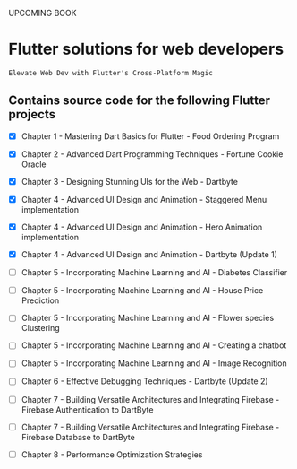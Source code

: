 UPCOMING BOOK
# Flutter solutions for web developers
`Elevate Web Dev with Flutter's Cross-Platform Magic`

## Contains source code for the following Flutter projects
- [x] Chapter 1 - Mastering Dart Basics for Flutter - Food Ordering Program
- [x] Chapter 2 - Advanced Dart Programming Techniques - Fortune Cookie Oracle
- [x] Chapter 3 - Designing Stunning UIs for the Web - Dartbyte
- [x] Chapter 4 - Advanced UI Design and Animation  - Staggered Menu implementation
- [x] Chapter 4 - Advanced UI Design and Animation  - Hero Animation implementation
- [x] Chapter 4 - Advanced UI Design and Animation  - Dartbyte (Update 1)
- [ ] Chapter 5 - Incorporating Machine Learning and AI - Diabetes Classifier
- [ ] Chapter 5 - Incorporating Machine Learning and AI - House Price Prediction
- [ ] Chapter 5 - Incorporating Machine Learning and AI - Flower species Clustering 
- [ ] Chapter 5 - Incorporating Machine Learning and AI - Creating a chatbot
- [ ] Chapter 5 - Incorporating Machine Learning and AI - Image Recognition
- [ ] Chapter 6 - Effective Debugging Techniques - Dartbyte (Update 2)
- [ ] Chapter 7 - Building Versatile Architectures and Integrating Firebase - Firebase Authentication to DartByte 
- [ ] Chapter 7 - Building Versatile Architectures and Integrating Firebase - Firebase Database to DartByte
- [ ] Chapter 8 - Performance Optimization Strategies

